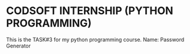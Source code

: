 # CODSOFT INTERNSHIP (PYTHON PROGRAMMING)

This is the TASK#3 for my python programming course.
Name: Password Generator
